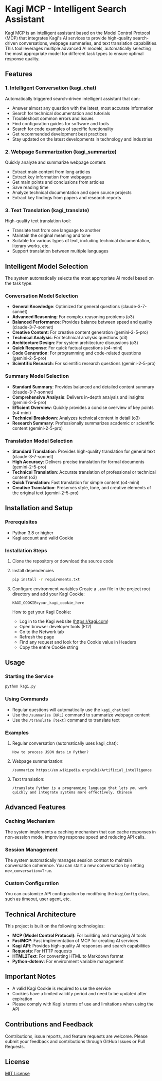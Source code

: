 # Kagi MCP - Intelligent Search Assistant

Kagi MCP is an intelligent assistant based on the Model Control Protocol (MCP) that integrates Kagi's AI services to provide high-quality search-driven conversations, webpage summaries, and text translation capabilities. This tool leverages multiple advanced AI models, automatically selecting the most appropriate model for different task types to ensure optimal response quality.

## Features

### 1. Intelligent Conversation (kagi_chat)

Automatically triggered search-driven intelligent assistant that can:
- Answer almost any question with the latest, most accurate information
- Search for technical documentation and tutorials
- Troubleshoot common errors and issues
- Find configuration guides for software and tools
- Search for code examples of specific functionality
- Get recommended development best practices
- Stay updated on the latest developments in technology and industries

### 2. Webpage Summarization (kagi_summarize)

Quickly analyze and summarize webpage content:
- Extract main content from long articles
- Extract key information from webpages
- Get main points and conclusions from articles
- Save reading time
- Analyze technical documentation and open source projects
- Extract key findings from papers and research reports

### 3. Text Translation (kagi_translate)

High-quality text translation tool:
- Translate text from one language to another
- Maintain the original meaning and tone
- Suitable for various types of text, including technical documentation, literary works, etc.
- Support translation between multiple languages

## Intelligent Model Selection

The system automatically selects the most appropriate AI model based on the task type:

### Conversation Model Selection
- **General Knowledge**: Optimized for general questions (claude-3-7-sonnet)
- **Advanced Reasoning**: For complex reasoning problems (o3)
- **Balanced Performance**: Provides balance between speed and quality (claude-3-7-sonnet)
- **Creative Content**: For creative content generation (gemini-2-5-pro)
- **Technical Analysis**: For technical analysis questions (o3)
- **Architecture Design**: For system architecture discussions (o3)
- **Quick Response**: For quick factual questions (o4-mini)
- **Code Generation**: For programming and code-related questions (gemini-2-5-pro)
- **Scientific Research**: For scientific research questions (gemini-2-5-pro)

### Summary Model Selection
- **Standard Summary**: Provides balanced and detailed content summary (claude-3-7-sonnet)
- **Comprehensive Analysis**: Delivers in-depth analysis and insights (gemini-2-5-pro)
- **Efficient Overview**: Quickly provides a concise overview of key points (o4-mini)
- **Technical Breakdown**: Analyzes technical content in detail (o3)
- **Research Summary**: Professionally summarizes academic or scientific content (gemini-2-5-pro)

### Translation Model Selection
- **Standard Translation**: Provides high-quality translation for general text (claude-3-7-sonnet)
- **High Accuracy**: Delivers precise translation for formal documents (gemini-2-5-pro)
- **Technical Translation**: Accurate translation of professional or technical content (o3)
- **Quick Translation**: Fast translation for simple content (o4-mini)
- **Creative Translation**: Preserves style, tone, and creative elements of the original text (gemini-2-5-pro)

## Installation and Setup

### Prerequisites
- Python 3.8 or higher
- Kagi account and valid Cookie

### Installation Steps

1. Clone the repository or download the source code

2. Install dependencies
   ```bash
   pip install -r requirements.txt
   ```

3. Configure environment variables
   Create a `.env` file in the project root directory and add your Kagi Cookie:
   ```
   KAGI_COOKIE=your_kagi_cookie_here
   ```
   
   How to get your Kagi Cookie:
   - Log in to the Kagi website (https://kagi.com)
   - Open browser developer tools (F12)
   - Go to the Network tab
   - Refresh the page
   - Find any request and look for the Cookie value in Headers
   - Copy the entire Cookie string

## Usage

### Starting the Service
```bash
python kagi.py
```

### Using Commands
- Regular questions will automatically use the `kagi_chat` tool
- Use the `/summarize [URL]` command to summarize webpage content
- Use the `/translate [text]` command to translate text

### Examples

1. Regular conversation (automatically uses kagi_chat):
   ```
   How to process JSON data in Python?
   ```

2. Webpage summarization:
   ```
   /summarize https://en.wikipedia.org/wiki/Artificial_intelligence
   ```

3. Text translation:
   ```
   /translate Python is a programming language that lets you work quickly and integrate systems more effectively. Chinese
   ```

## Advanced Features

### Caching Mechanism
The system implements a caching mechanism that can cache responses in non-session mode, improving response speed and reducing API calls.

### Session Management
The system automatically manages session context to maintain conversation coherence. You can start a new conversation by setting `new_conversation=True`.

### Custom Configuration
You can customize API configuration by modifying the `KagiConfig` class, such as timeout, user agent, etc.

## Technical Architecture

This project is built on the following technologies:
- **MCP (Model Control Protocol)**: For building and managing AI tools
- **FastMCP**: Fast implementation of MCP for creating AI services
- **Kagi API**: Provides high-quality AI responses and search capabilities
- **Requests**: For HTTP requests
- **HTML2Text**: For converting HTML to Markdown format
- **Python-dotenv**: For environment variable management

## Important Notes

- A valid Kagi Cookie is required to use the service
- Cookies have a limited validity period and need to be updated after expiration
- Please comply with Kagi's terms of use and limitations when using the API

## Contributions and Feedback

Contributions, issue reports, and feature requests are welcome. Please submit your feedback and contributions through GitHub Issues or Pull Requests.

## License

[MIT License](LICENSE)